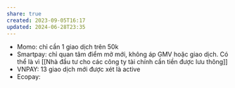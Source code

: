 ```yaml
---
share: true
created: 2023-09-05T16:17
updated: 2024-06-28T23:35
---
```

- Momo: chỉ cần 1 giao dịch trên 50k
- Smartpay: chỉ quan tâm điểm mở mới, không áp GMV hoặc giao dịch. Có thể là vì [[Nhà đầu tư cho các công ty tài chính cần tiền được lưu thông]]
- VNPAY: 13 giao dịch mới được xét là active
- Ecopay: 